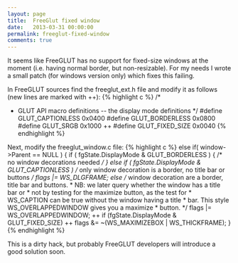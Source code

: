 ```yaml
---
layout: page
title:  FreeGlut fixed window
date:   2013-03-31 00:00:00
permalink: freeglut-fixed-window
comments: true
---
```


It seems like FreeGLUT has no support for fixed-size windows at the moment
(i.e. having normal border, but non-resizable). For my needs I wrote a small patch (for windows version only) which fixes this failing.

In FreeGLUT sources find the freeglut_ext.h file and modify it as follows (new lines are marked with ++):
{% highlight c %}
/*
 * GLUT API macro definitions -- the display mode definitions
 */
#define  GLUT_CAPTIONLESS                   0x0400
#define  GLUT_BORDERLESS                    0x0800
#define  GLUT_SRGB                          0x1000
++ #define  GLUT_FIXED_SIZE                    0x0040
{% endhighlight %}

Next, modify the freeglut_window.c file:
{% highlight c %}
else if( window->Parent == NULL )
{
    if ( fgState.DisplayMode & GLUT_BORDERLESS )
    {
        /* no window decorations needed */
    }
    else if ( fgState.DisplayMode & GLUT_CAPTIONLESS )
        /* only window decoration is a border, no title bar or buttons */
        flags |= WS_DLGFRAME;
    else
        /* window decoration are a border, title bar and buttons.
         * NB: we later query whether the window has a title bar or
         * not by testing for the maximize button, as the test for
         * WS_CAPTION can be true without the window having a title
         * bar. This style WS_OVERLAPPEDWINDOW gives you a maximize
         * button. */
         flags |= WS_OVERLAPPEDWINDOW;
++    if (fgState.DisplayMode & GLUT_FIXED_SIZE)
++	flags &= ~(WS_MAXIMIZEBOX | WS_THICKFRAME);
}
{% endhighlight %}

This is a dirty hack, but probably FreeGLUT developers will introduce a good solution soon.
